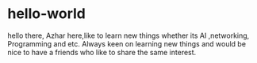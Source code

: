 # hello-world

hello there,
Azhar here,like to learn new things whether its AI ,networking, Programming and etc. Always keen on learning new things and would be nice to have a friends who like to share the same interest.


